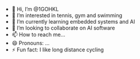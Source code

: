 - 👋 Hi, I’m @1GOHKL
- 👀 I’m interested in tennis, gym and swimming
- 🌱 I’m currently learning embedded systems and AI
- 💞️ I’m looking to collaborate on AI software
- 📫 How to reach me...
- 😄 Pronouns: ...
- ⚡ Fun fact: I like long distance cycling

<!---
1GOHKL/1GOHKL is a ✨ special ✨ repository because its `README.md` (this file) appears on your GitHub profile.
You can click the Preview link to take a look at your changes.
--->
